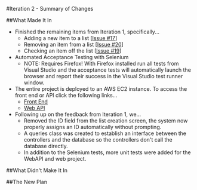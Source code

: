 #Iteration 2 - Summary of Changes

##What Made It In

* Finished the remaining items from Iteration 1, specifically...
  * Adding a new item to a list [[Issue #17](https://github.com/DailyDilemma/COMP4350/issues/17)]
  * Removing an item from a list [[Issue #20](https://github.com/DailyDilemma/COMP4350/issues/20)]
  * Checking an item off the list [[Issue #19](https://github.com/DailyDilemma/COMP4350/issues/19)]
* Automated Acceptance Testing with Selenium
  * NOTE: Requires Firefox! With Firefox installed run all tests from Visual Studio and the acceptance tests will automatically launch the browser and report their success in the Visual Studio test runner window.
* The entire project is deployed to an AWS EC2 instance. To access the front end or API click the following links...
  * [Front End](http://ec2-52-36-187-54.us-west-2.compute.amazonaws.com/)
  * [Web API]()
* Following up on the feedback from Iteration 1, we...
  * Removed the ID field from the list creation screen, the system now properly assigns an ID automatically without prompting.
  * A queries class was created to establish an interface between the controllers and the database so the controllers don't call the database directly.
  * In addition to the Selenium tests, more unit tests were added for the WebAPI and web project.
 
##What Didn't Make It In

##The New Plan
